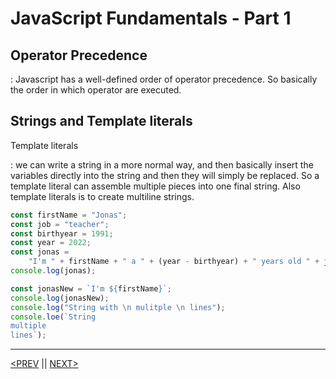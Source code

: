 # JavaScript Fundamentals - Part 1

## Operator Precedence

: Javascript has a well-defined order of operator precedence. So basically the order in which operator are executed.

## Strings and Template literals

Template literals

: we can write a string in a more normal way, and then basically insert the variables directly into the string and then they will simply be replaced. So a template literal can assemble multiple pieces into one final string. Also template literals is to create multiline strings.

```jsx
const firstName = "Jonas";
const job = "teacher";
const birthyear = 1991;
const year = 2022;
const jonas =
	"I'm " + firstName + " a " + (year - birthyear) + " years old " + job + "!";
console.log(jonas);

const jonasNew = `I'm ${firstName}`;
console.log(jonasNew);
console.log("String with \n mulitple \n lines");
console.loe(`String
multiple
lines`);
```

---

[<PREV](./cjs220901.md) || [NEXT>](./cjs220903.md)
